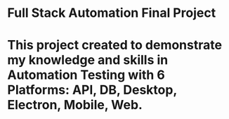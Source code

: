 # Full Stack Automation Final Project
# This project created to demonstrate my knowledge and skills in Automation Testing with 6 Platforms: API, DB, Desktop, Electron, Mobile, Web.
